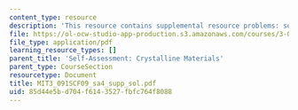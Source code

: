 ```yaml
---
content_type: resource
description: 'This resource contains supplemental resource problems: solution key.'
file: https://ol-ocw-studio-app-production.s3.amazonaws.com/courses/3-091sc-introduction-to-solid-state-chemistry-fall-2010/85d44e5bd704f6143527fbfc764f8088_MIT3_091SCF09_sa4_supp_sol.pdf
file_type: application/pdf
learning_resource_types: []
parent_title: 'Self-Assessment: Crystalline Materials'
parent_type: CourseSection
resourcetype: Document
title: MIT3_091SCF09_sa4_supp_sol.pdf
uid: 85d44e5b-d704-f614-3527-fbfc764f8088
---
```

